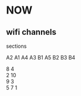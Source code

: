 # NOW


## wifi channels

sections

 A2  A1
 A4  A3
 B1  A5
 B2  B3
   B4


 8    4  
 2   10  
 9    3  
 5    7
    1

